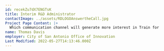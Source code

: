 ```yaml
---
id: recekZu7dX7ENGTsK
title: Interim R&D Administrator
contactImage: ../assets/RDLOGOAnswertheCall.jpg
Project Page Content: |+
  Which communication channel will generate more interest in Train for Jobs SA?, Which messenger - City vs. San Antonio Food Bank - drives higher engagement with emails and surveys?, Do incentives like gift bags result in higher participation in workshops hosted by City departments?, "How can the City of San Antonio collect, explore, and evaluate solution-driven ideas from employees?", Can sensors on City vehicles identify and collect real-time data on the City’s infrastructure and areas of service needed?
name: Thomas Davis
employer: City of San Antonio Office of Innovation
Last Modified: 2022-05-27T14:13:46.000Z
---
```

